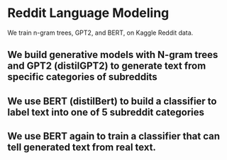 # Reddit Language Modeling
We train n-gram trees, GPT2, and BERT, on Kaggle Reddit data. 

## We build generative models with N-gram trees and GPT2 (distilGPT2) to generate text from specific categories of subreddits

## We use BERT (distilBert) to build a classifier to label text into one of 5 subreddit categories

## We use BERT again to train a classifier that can tell generated text from real text.